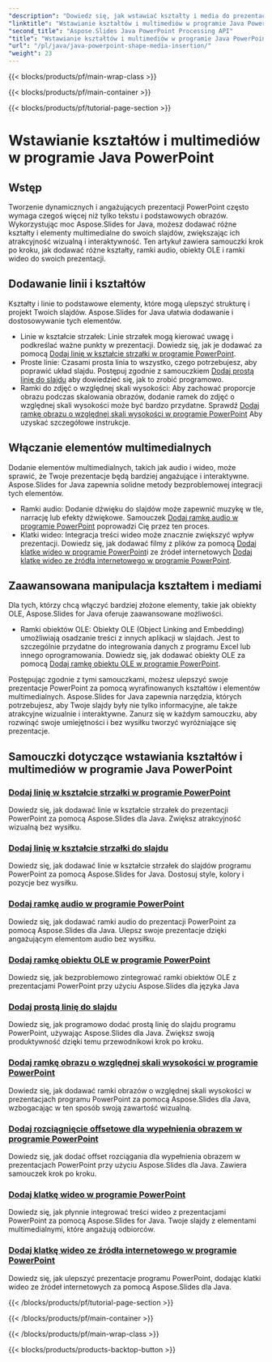 ```yaml
---
"description": "Dowiedz się, jak wstawiać kształty i media do prezentacji PowerPoint za pomocą Aspose.Slides for Java. Samouczki obejmują dodawanie linii, dźwięku, obiektów OLE i filmów."
"linktitle": "Wstawianie kształtów i multimediów w programie Java PowerPoint"
"second_title": "Aspose.Slides Java PowerPoint Processing API"
"title": "Wstawianie kształtów i multimediów w programie Java PowerPoint"
"url": "/pl/java/java-powerpoint-shape-media-insertion/"
"weight": 23
---
```


{{< blocks/products/pf/main-wrap-class >}}

{{< blocks/products/pf/main-container >}}

{{< blocks/products/pf/tutorial-page-section >}}

# Wstawianie kształtów i multimediów w programie Java PowerPoint


## Wstęp

Tworzenie dynamicznych i angażujących prezentacji PowerPoint często wymaga czegoś więcej niż tylko tekstu i podstawowych obrazów. Wykorzystując moc Aspose.Slides for Java, możesz dodawać różne kształty i elementy multimedialne do swoich slajdów, zwiększając ich atrakcyjność wizualną i interaktywność. Ten artykuł zawiera samouczki krok po kroku, jak dodawać różne kształty, ramki audio, obiekty OLE i ramki wideo do swoich prezentacji.

## Dodawanie linii i kształtów

Kształty i linie to podstawowe elementy, które mogą ulepszyć strukturę i projekt Twoich slajdów. Aspose.Slides for Java ułatwia dodawanie i dostosowywanie tych elementów.

- Linie w kształcie strzałek: Linie strzałek mogą kierować uwagę i podkreślać ważne punkty w prezentacji. Dowiedz się, jak je dodawać za pomocą [Dodaj linię w kształcie strzałki w programie PowerPoint](./add-arrow-shaped-line-powerpoint/).
- Proste linie: Czasami prosta linia to wszystko, czego potrzebujesz, aby poprawić układ slajdu. Postępuj zgodnie z samouczkiem [Dodaj prostą linię do slajdu](./add-plain-line-slide/) aby dowiedzieć się, jak to zrobić programowo.
- Ramki do zdjęć o względnej skali wysokości: Aby zachować proporcje obrazu podczas skalowania obrazów, dodanie ramek do zdjęć o względnej skali wysokości może być bardzo przydatne. Sprawdź [Dodaj ramkę obrazu o względnej skali wysokości w programie PowerPoint](./add-relative-scale-height-picture-frame-powerpoint/) Aby uzyskać szczegółowe instrukcje.

## Włączanie elementów multimedialnych

Dodanie elementów multimedialnych, takich jak audio i wideo, może sprawić, że Twoje prezentacje będą bardziej angażujące i interaktywne. Aspose.Slides for Java zapewnia solidne metody bezproblemowej integracji tych elementów.

- Ramki audio: Dodanie dźwięku do slajdów może zapewnić muzykę w tle, narrację lub efekty dźwiękowe. Samouczek [Dodaj ramkę audio w programie PowerPoint](./add-audio-frame-powerpoint/) poprowadzi Cię przez ten proces.
- Klatki wideo: Integracja treści wideo może znacznie zwiększyć wpływ prezentacji. Dowiedz się, jak dodawać filmy z plików za pomocą [Dodaj klatkę wideo w programie PowerPoint](./add-video-frame-powerpoint/)i ze źródeł internetowych [Dodaj klatkę wideo ze źródła internetowego w programie PowerPoint](./add-video-frame-web-source-powerpoint/).

## Zaawansowana manipulacja kształtem i mediami

Dla tych, którzy chcą włączyć bardziej złożone elementy, takie jak obiekty OLE, Aspose.Slides for Java oferuje zaawansowane możliwości.

- Ramki obiektów OLE: Obiekty OLE (Object Linking and Embedding) umożliwiają osadzanie treści z innych aplikacji w slajdach. Jest to szczególnie przydatne do integrowania danych z programu Excel lub innego oprogramowania. Dowiedz się, jak dodawać obiekty OLE za pomocą [Dodaj ramkę obiektu OLE w programie PowerPoint](./add-ole-object-frame-powerpoint/).

Postępując zgodnie z tymi samouczkami, możesz ulepszyć swoje prezentacje PowerPoint za pomocą wyrafinowanych kształtów i elementów multimedialnych. Aspose.Slides for Java zapewnia narzędzia, których potrzebujesz, aby Twoje slajdy były nie tylko informacyjne, ale także atrakcyjne wizualnie i interaktywne. Zanurz się w każdym samouczku, aby rozwinąć swoje umiejętności i bez wysiłku tworzyć wyróżniające się prezentacje.
## Samouczki dotyczące wstawiania kształtów i multimediów w programie Java PowerPoint
### [Dodaj linię w kształcie strzałki w programie PowerPoint](./add-arrow-shaped-line-powerpoint/)
Dowiedz się, jak dodawać linie w kształcie strzałek do prezentacji PowerPoint za pomocą Aspose.Slides dla Java. Zwiększ atrakcyjność wizualną bez wysiłku.
### [Dodaj linię w kształcie strzałki do slajdu](./add-arrow-shaped-line-slide/)
Dowiedz się, jak dodawać linie w kształcie strzałek do slajdów programu PowerPoint za pomocą Aspose.Slides for Java. Dostosuj style, kolory i pozycje bez wysiłku.
### [Dodaj ramkę audio w programie PowerPoint](./add-audio-frame-powerpoint/)
Dowiedz się, jak dodawać ramki audio do prezentacji PowerPoint za pomocą Aspose.Slides dla Java. Ulepsz swoje prezentacje dzięki angażującym elementom audio bez wysiłku.
### [Dodaj ramkę obiektu OLE w programie PowerPoint](./add-ole-object-frame-powerpoint/)
Dowiedz się, jak bezproblemowo zintegrować ramki obiektów OLE z prezentacjami PowerPoint przy użyciu Aspose.Slides dla języka Java
### [Dodaj prostą linię do slajdu](./add-plain-line-slide/)
Dowiedz się, jak programowo dodać prostą linię do slajdu programu PowerPoint, używając Aspose.Slides dla Java. Zwiększ swoją produktywność dzięki temu przewodnikowi krok po kroku.
### [Dodaj ramkę obrazu o względnej skali wysokości w programie PowerPoint](./add-relative-scale-height-picture-frame-powerpoint/)
Dowiedz się, jak dodawać ramki obrazów o względnej skali wysokości w prezentacjach programu PowerPoint za pomocą Aspose.Slides dla Java, wzbogacając w ten sposób swoją zawartość wizualną.
### [Dodaj rozciągnięcie offsetowe dla wypełnienia obrazem w programie PowerPoint](./add-stretch-offset-image-fill-powerpoint/)
Dowiedz się, jak dodać offset rozciągania dla wypełnienia obrazem w prezentacjach PowerPoint przy użyciu Aspose.Slides dla Java. Zawiera samouczek krok po kroku.
### [Dodaj klatkę wideo w programie PowerPoint](./add-video-frame-powerpoint/)
Dowiedz się, jak płynnie integrować treści wideo z prezentacjami PowerPoint za pomocą Aspose.Slides for Java. Twoje slajdy z elementami multimedialnymi, które angażują odbiorców.
### [Dodaj klatkę wideo ze źródła internetowego w programie PowerPoint](./add-video-frame-web-source-powerpoint/)
Dowiedz się, jak ulepszyć prezentacje programu PowerPoint, dodając klatki wideo ze źródeł internetowych za pomocą Aspose.Slides dla Java.

{{< /blocks/products/pf/tutorial-page-section >}}

{{< /blocks/products/pf/main-container >}}

{{< /blocks/products/pf/main-wrap-class >}}

{{< blocks/products/products-backtop-button >}}
